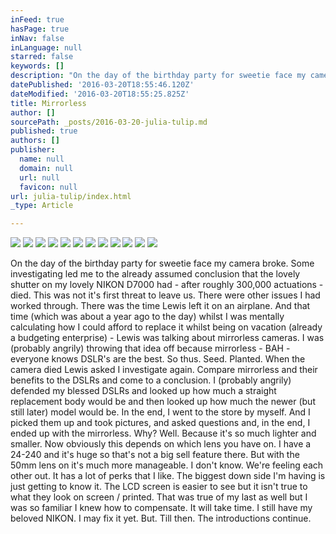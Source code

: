 ```yaml
---
inFeed: true
hasPage: true
inNav: false
inLanguage: null
starred: false
keywords: []
description: "On the day of the birthday party for sweetie face my camera broke.  Some investigating led me to the already assumed conclusion that the lovely shutter on my lovely NIKON D7000 had - after roughly 300,000 actuations - died.\n\nThis was not it's first threat to leave us.  There were other issues I had worked through.  There was the time Lewis left it on an airplane.  And that time (which was about a year ago to the day) whilst I was mentally calculating how I could afford to replace it whilst being on vacation (already a budgeting enterprise) - Lewis was talking about mirrorless cameras.  I was (probably angrily) throwing that idea off because mirrorless - BAH - everyone knows DSLR's are the best.\n\nSo thus.  Seed.  Planted.\n\nWhen the camera died Lewis asked I investigate again.  Compare mirrorless and their benefits to the DSLRs and come to a conclusion.  I (probably angrily) defended my blessed DSLRs and looked up how much a straight replacement body would be and then looked up how much the newer (but still later) model would be.\n\nIn the end, I went to the store by myself.  And I picked them up and took pictures, and asked questions and, in the end, I ended up with the mirrorless.\n\nWhy? \n\nWell.  Because it's so much lighter and smaller.  Now obviously this depends on which lens you have on.  I have a 24-240 and it's huge so that's not a big sell feature there.  But with the 50mm lens on it's much more manageable.\n\nI don't know.  We're feeling each other out.  It has a lot of perks that I like.  The biggest down side I'm having is just getting to know it.  The LCD screen is easier to see but it isn't true to what they look on screen / printed.  That was true of my last as well but I was so familiar I knew how to compensate.  It will take time.\n\nI still have my beloved NIKON.  I may fix it yet.  But.  Till then.  The introductions continue."
datePublished: '2016-03-20T18:55:46.120Z'
dateModified: '2016-03-20T18:55:25.825Z'
title: Mirrorless
author: []
sourcePath: _posts/2016-03-20-julia-tulip.md
published: true
authors: []
publisher:
  name: null
  domain: null
  url: null
  favicon: null
url: julia-tulip/index.html
_type: Article

---
```

![](https://the-grid-user-content.s3-us-west-2.amazonaws.com/b1efd707-dcd4-42c6-bf33-1afadc3499ac.jpg)
![](https://the-grid-user-content.s3-us-west-2.amazonaws.com/02170e4a-6c90-418a-96b7-368dff973223.jpg)
![](https://s3-us-west-2.amazonaws.com/the-grid-img/p/a842b161b5a14d61400f8501eacc78ca73536977.jpg)
![](https://the-grid-user-content.s3-us-west-2.amazonaws.com/6aca3f2e-0693-4520-bd9b-e46e109dcb23.jpg)
![](https://the-grid-user-content.s3-us-west-2.amazonaws.com/67f5ca9b-2af9-4a22-a3df-e679ff87a852.jpg)
![](https://the-grid-user-content.s3-us-west-2.amazonaws.com/b90384ca-eb72-4e72-8769-9c7388d72a42.jpg)
![](https://the-grid-user-content.s3-us-west-2.amazonaws.com/94ca0977-a109-4fb0-a0be-d4c8b334223a.jpg)
![](https://the-grid-user-content.s3-us-west-2.amazonaws.com/2b4324da-13d9-4d6f-acf8-09089c8ddcbf.jpg)
![](https://the-grid-user-content.s3-us-west-2.amazonaws.com/a66f20b7-0e47-4d0c-b5b6-d1e816bf938c.jpg)
![](https://the-grid-user-content.s3-us-west-2.amazonaws.com/442d3163-3fbf-4349-8657-6f0d115163b7.jpg)
![](https://the-grid-user-content.s3-us-west-2.amazonaws.com/531abcbc-a885-4a86-bf08-61f68405efc2.jpg)
![](https://the-grid-user-content.s3-us-west-2.amazonaws.com/6359569d-5d38-4f39-8e3c-bb49cd0b9094.jpg)

On the day of the birthday party for sweetie face my camera broke. Some investigating led me to the already assumed conclusion that the lovely shutter on my lovely NIKON D7000 had - after roughly 300,000 actuations - died.
This was not it's first threat to leave us. There were other issues I had worked through. There was the time Lewis left it on an airplane. And that time (which was about a year ago to the day) whilst I was mentally calculating how I could afford to replace it whilst being on vacation (already a budgeting enterprise) - Lewis was talking about mirrorless cameras. I was (probably angrily) throwing that idea off because mirrorless - BAH - everyone knows DSLR's are the best.
So thus. Seed. Planted.
When the camera died Lewis asked I investigate again. Compare mirrorless and their benefits to the DSLRs and come to a conclusion. I (probably angrily) defended my blessed DSLRs and looked up how much a straight replacement body would be and then looked up how much the newer (but still later) model would be.
In the end, I went to the store by myself. And I picked them up and took pictures, and asked questions and, in the end, I ended up with the mirrorless.
Why? 
Well. Because it's so much lighter and smaller. Now obviously this depends on which lens you have on. I have a 24-240 and it's huge so that's not a big sell feature there. But with the 50mm lens on it's much more manageable.
I don't know. We're feeling each other out. It has a lot of perks that I like. The biggest down side I'm having is just getting to know it. The LCD screen is easier to see but it isn't true to what they look on screen / printed. That was true of my last as well but I was so familiar I knew how to compensate. It will take time.
I still have my beloved NIKON. I may fix it yet. But. Till then. The introductions continue.